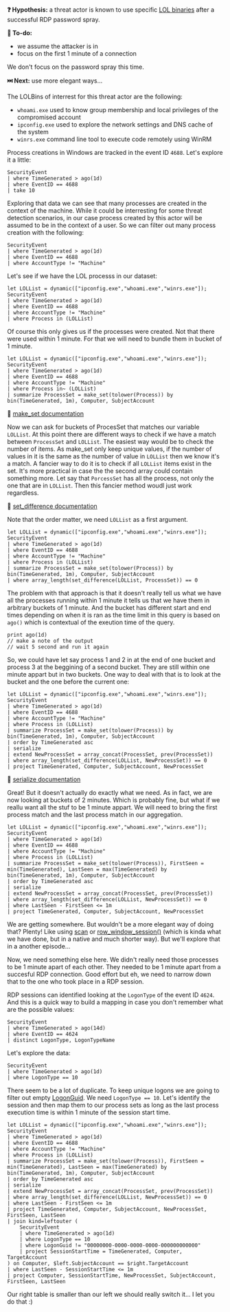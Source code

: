 **❓ Hypothesis:** a threat actor is known to use specific [LOL binaries](https://www.bing.com/search?q=What+are+LOLBins) after a successful RDP password spray. 

**📃 To-do:**
 - we assume the attacker is in
 - focus on the first 1 minute of a connection

We don't focus on the password spray this time.

**⏭️ Next:** use more elegant ways...

The LOLBins of interrest for this threat actor are the following:
 - `whoami.exe` used to know group membership and local privileges of the compromised account 
 - `ipconfig.exe` used to explore the network settings and DNS cache of the system
 - `winrs.exe` command line tool to execute code remotely using WinRM

Process creations in Windows are tracked in the event ID `4688`. Let's explore it a little:

```kql
SecurityEvent
| where TimeGenerated > ago(1d)
| where EventID == 4688
| take 10
```

Exploring that data we can see that many processes are created in the context of the machine. While it could be interresting for some threat detection scenarios, in our case process created by this actor will be assumed to be in the context of a user. So we can filter out many process creation with the following:

```kql
SecurityEvent
| where TimeGenerated > ago(1d)
| where EventID == 4688
| where AccountType != "Machine"
```

Let's see if we have the LOL processs in our dataset:

```kql
let LOLList = dynamic(["ipconfig.exe","whoami.exe","winrs.exe"]);
SecurityEvent
| where TimeGenerated > ago(1d)
| where EventID == 4688
| where AccountType != "Machine"
| where Process in (LOLList)
```

Of course this only gives us if the processes were created. Not that there were used within 1 minute. For that we will need to bundle them in bucket of 1 minute.

```kql
let LOLList = dynamic(["ipconfig.exe","whoami.exe","winrs.exe"]);
SecurityEvent
| where TimeGenerated > ago(1d)
| where EventID == 4688
| where AccountType != "Machine"
| where Process in~ (LOLList)
| summarize ProcessSet = make_set(tolower(Process)) by bin(TimeGenerated, 1m), Computer, SubjectAccount
```

🔗 [make_set documentation](https://learn.microsoft.com/en-us/azure/data-explorer/kusto/query/make-set-aggregation-function)

Now we can ask for buckets of ProcesSet that matches our variable `LOLList`. At this point there are different ways to check if we have a match between `ProcessSet` and `LOLList`. The easiest way would be to check the number of items. As make_set only keep unique values, if the number of values in it is the same as the number of value in `LOLList` then we know it's a match. A fancier way to do it is to check if all `LOLList` items exist in the set. It's more practical in case the the second array could contain something more. Let say that `PorcessSet` has all the process, not only the one that are in `LOLList`. Then this fancier method woudl just work regardless.

🔗 [set_difference documentation](https://learn.microsoft.com/en-us/azure/data-explorer/kusto/query/set-difference-function)

Note that the order matter, we need `LOLList` as a first argument.

```kql
let LOLList = dynamic(["ipconfig.exe","whoami.exe","winrs.exe"]);
SecurityEvent
| where TimeGenerated > ago(1d)
| where EventID == 4688
| where AccountType != "Machine"
| where Process in (LOLList)
| summarize ProcessSet = make_set(tolower(Process)) by bin(TimeGenerated, 1m), Computer, SubjectAccount
| where array_length(set_difference(LOLList, ProcessSet)) == 0
```

The problem with that approach is that it doesn't really tell us what we have all the processes running within 1 minute it tells us that we have them in arbitrary buckets of 1 minute. And the bucket has different start and end times depending on when it is ran as the time limit in this query is based on `ago()` which is contextual of the exeution time of the query.

```kql
print ago(1d)
// make a note of the output
// wait 5 second and run it again
```

So, we could have let say process 1 and 2 in at the end of one bucket and process 3 at the beggining of a second bucket. They are still within one minute appart but in two buckets. One way to deal with that is to look at the bucket and the one before the current one:

```kql
let LOLList = dynamic(["ipconfig.exe","whoami.exe","winrs.exe"]);
SecurityEvent
| where TimeGenerated > ago(1d)
| where EventID == 4688
| where AccountType != "Machine"
| where Process in (LOLList)
| summarize ProcessSet = make_set(tolower(Process)) by bin(TimeGenerated, 1m), Computer, SubjectAccount
| order by TimeGenerated asc
| serialize 
| extend NewProcessSet = array_concat(ProcessSet, prev(ProcessSet))
| where array_length(set_difference(LOLList, NewProcessSet)) == 0
| project TimeGenerated, Computer, SubjectAccount, NewProcessSet
```

🔗 [serialize documentation](https://learn.microsoft.com/en-us/azure/data-explorer/kusto/query/serialize-operator)

Great! But it doesn't actually do exactly what we need. As in fact, we are now looking at buckets of 2 minutes. Which is probably fine, but what if we reallu want all the stuf to be 1 minute appart. We will need to bring the first process match and the last process match in our aggregation.

```kql
let LOLList = dynamic(["ipconfig.exe","whoami.exe","winrs.exe"]);
SecurityEvent
| where TimeGenerated > ago(1d)
| where EventID == 4688
| where AccountType != "Machine"
| where Process in (LOLList)
| summarize ProcessSet = make_set(tolower(Process)), FirstSeen = min(TimeGenerated), LastSeen = max(TimeGenerated) by bin(TimeGenerated, 1m), Computer, SubjectAccount
| order by TimeGenerated asc
| serialize 
| extend NewProcessSet = array_concat(ProcessSet, prev(ProcessSet))
| where array_length(set_difference(LOLList, NewProcessSet)) == 0
| where LastSeen - FirstSeen <= 1m
| project TimeGenerated, Computer, SubjectAccount, NewProcessSet
```

We are getting somewhere. But wouldn't be a more elegant way of doing that? Plenty! Like using [scan](https://learn.microsoft.com/en-us/azure/data-explorer/kusto/query/scan-operator) or [row_window_session()](https://learn.microsoft.com/en-us/azure/data-explorer/kusto/query/row-window-session-function) (which is kinda what we have done, but in a native and much shorter way). But we'll explore that in a another episode...

Now, we need something else here. We didn't really need those processes to be 1 minute apart of each other. They needed to be 1 minute apart from a succesful RDP connection. Good effort but eh, we need to narrow down that to the one who took place in a RDP session.

RDP sessions can identified looking at the `LogonType` of the event ID `4624`. And this is a quick way to build a mapping in case you don't remember what are the possible values:

```kql
SecurityEvent
| where TimeGenerated > ago(14d)
| where EventID == 4624
| distinct LogonType, LogonTypeName
```

Let's explore the data:

```kql
SecurityEvent
| where TimeGenerated > ago(1d)
| where LogonType == 10
```

There seem to be a lot of duplicate. To keep unique logons we are going to filter out empty [LogonGuid](https://learn.microsoft.com/en-us/previous-versions/windows/it-pro/windows-10/security/threat-protection/auditing/event-4624).
We need `LogonType == 10`. Let's identify the session and then map them to our process sets as long as the last process execution time is within 1 minute of the session start time.

```kql
let LOLList = dynamic(["ipconfig.exe","whoami.exe","winrs.exe"]);
SecurityEvent
| where TimeGenerated > ago(1d)
| where EventID == 4688
| where AccountType != "Machine"
| where Process in (LOLList)
| summarize ProcessSet = make_set(tolower(Process)), FirstSeen = min(TimeGenerated), LastSeen = max(TimeGenerated) by bin(TimeGenerated, 1m), Computer, SubjectAccount
| order by TimeGenerated asc
| serialize 
| extend NewProcessSet = array_concat(ProcessSet, prev(ProcessSet))
| where array_length(set_difference(LOLList, NewProcessSet)) == 0
| where LastSeen - FirstSeen <= 1m
| project TimeGenerated, Computer, SubjectAccount, NewProcessSet, FirstSeen, LastSeen
| join kind=leftouter (
    SecurityEvent
    | where TimeGenerated > ago(1d)
    | where LogonType == 10
    | where LogonGuid != "00000000-0000-0000-0000-000000000000"
    | project SessionStartTime = TimeGenerated, Computer, TargetAccount
) on Computer, $left.SubjectAccount == $right.TargetAccount
| where LastSeen - SessionStartTime <= 1m
| project Computer, SessionStartTime, NewProcessSet, SubjectAccount, FirstSeen, LastSeen
```

Our right table is smaller than our left we should really switch it... I let you do that :)





